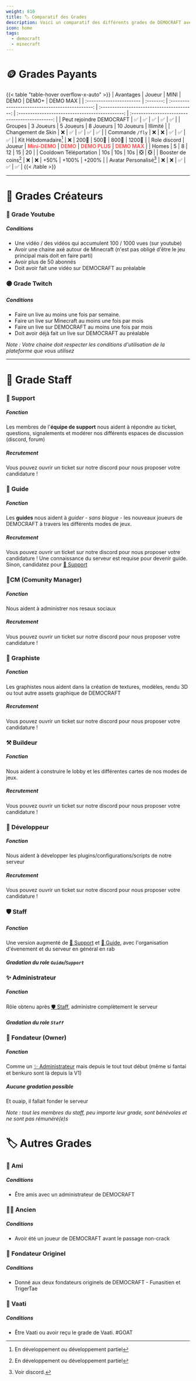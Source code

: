```yaml
---
weight: 810
title: 🏷️ Comparatif des Grades
description: Voici un comparatif des différents grades de DEMOCRAFT avec les conditions existantes pour les obtenir.
icon: home
tags:
  - democraft
  - minecraft
---
```



# 🪙 Grades Payants

{{< table "table-hover overflow-x-auto" >}}
| Avantages                |  Joueur   |                      MINI                       |                    DEMO                    |                      DEMO+                      |                    DEMO MAX                    |
| :----------------------- | :-------: | :---------------------------------------------: | :----------------------------------------: | :---------------------------------------------: | :--------------------------------------------: |
| Peut rejoindre DEMOCRAFT |     ✅     |                        ✅                        |                     ✅                      |                        ✅                        |                       ✅                        |
| Groupes                  | 3 Joueurs |                    5 Joueurs                    |                 8 Joueurs                  |                   10 Joueurs                    |                    Illimité                    |
| Changement de Skin       |     ❌     |                        ✅                        |                     ✅                      |                        ✅                        |                       ✅                        |
| Commande `/fly`          |     ❌     |                        ❌                        |                     ✅                      |                        ✅                        |                       ✅                        |
| Kit Hébdomadaire[^1]         |     ❌     |                      200💎                      |                   500💎                    |                      800💎                      |                     1200💎                     |
| Role discord             |  Joueur   | **<span style="color: #f55;">Mini-DEMO</span>** | **<span style="color: #f55;">DEMO</span>** | **<span style="color: #f55;">DEMO PLUS</span>** | **<span style="color: #f55;">DEMO MAX</span>** |
| Homes                    |     5     |                        8                        |                     12                     |                       15                        |                       20                       |
| Cooldown Téléportation   |    10s    |                       10s                       |                    10s                     |                        ❎                        |                       ❎                        |
| Booster de coins[^1]        |     ❌     |                        ❌                        |                    +50%                    |                      +100%                      |                     +200%                      |
| Avatar Personalisé[^2]      |     ❌     |                        ❌                        |                     ✅                      |                        ✅                        |                       ✅                        |
{{< /table >}}

---

# 🎥 Grades Créateurs

### 🔴 Grade Youtube
##### Conditions 
- Une vidéo / des vidéos qui accumulent 100 / 1000 vues (sur youtube)
- Avoir une chaine axé autour de Minecraft (n'est pas obligé d'être le jeu principal mais doit en faire parti)
- Avoir plus de 50 abonnés
- Doit avoir fait une vidéo sur DEMOCRAFT au préalable
### 🟣 Grade Twitch
##### Conditions 
- Faire un live au moins une fois par semaine.
- Faire un live sur Minecraft au moins une fois par mois
- Faire un live sur DEMOCRAFT au moins une fois par mois
- Doit avoir déjà fait un live sur DEMOCRAFT au préalable


*Note : Votre chaine doit respecter les conditions d'utilisation de la plateforme que vous utilisez*

---

# 👑 Grade Staff

### 🧰 Support
##### Fonction
Les membres de l'**équipe de support** nous aident à répondre au ticket, questions, signalements et modérer nos différents espaces de discussion (discord, forum)
##### Recrutement
Vous pouvez ouvrir un ticket sur notre discord pour nous proposer votre candidature ! 
### 🧐 Guide
##### Fonction
Les **guides** nous aident à *guider - sans blague* - les nouveaux joueurs de DEMOCRAFT à travers les différents modes de jeux.
##### Recrutement
Vous pouvez ouvrir un ticket sur notre discord pour nous proposer votre candidature ! Une connaissance du serveur est requise pour devenir guide.  Sinon, candidatez pour [🧰 Support](#-support)

### 📱CM (Comunity Manager)
##### Fonction
Nous aident à administrer nos resaux sociaux
##### Recrutement
Vous pouvez ouvrir un ticket sur notre discord pour nous proposer votre candidature !
### 🎨 Graphiste
##### Fonction
Les graphistes nous aident dans la création de textures, modèles, rendu 3D ou tout autre assets graphique de DEMOCRAFT
##### Recrutement
Vous pouvez ouvrir un ticket sur notre discord pour nous proposer votre candidature !
### ⚒️ Buildeur
##### Fonction
Nous aident à construire le lobby et les différentes cartes de nos modes de jeux.
##### Recrutement
Vous pouvez ouvrir un ticket sur notre discord pour nous proposer votre candidature ! 
### 💾 Développeur
##### Fonction
Nous aident à développer les plugins/configurations/scripts de notre serveur
##### Recrutement
Vous pouvez ouvrir un ticket sur notre discord pour nous proposer votre candidature ! 
### 🛡️ Staff
##### Fonction
Une version augmenté de [🧰 Support](#-support) et [🧐 Guide](#-guide), avec l'organisation d'évenement et du serveur en général en rab
##### Gradation du role `Guide`/`Support`

### ✨️ Administrateur
##### Fonction
Rôle obtenu après [🛡️ Staff](#-staff), administre complètement le serveur
##### Gradation du role `Staff`
### 👑 Fondateur (Owner)
##### Fonction
Comme un [✨️ Administrateur](#-fondateur-owner) mais depuis le tout tout début (même si fantai et benkuro sont là depuis la V1)

##### Aucune gradation possible
Et ouaip, il fallait fonder le serveur

*Note : tout les membres du staff, peu importe leur grade, sont bénévoles et ne sont pas rémunéré(e)s*

# 🏷️ Autres Grades 
### 💙 Ami
##### Conditions
- Être amis avec un administrateur de DEMOCRAFT
### 🧙‍♂️ Ancien
##### Conditions 
- Avoir été un joueur de DEMOCRAFT avant le passage non-crack
### 🌈 Fondateur Originel
##### Conditions 
- Donné aux deux fondateurs originels de DEMOCRAFT - Funasitien et TrigerTae

### 💜 Vaati
##### Conditions 
- Être Vaati ou avoir reçu le grade de Vaati. #GOAT

[^1]: En développement ou développement partiel
[^2]: Voir discord.